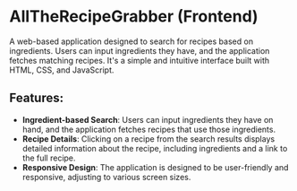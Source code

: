 # AllTheRecipeGrabber (Frontend)

A web-based application designed to search for recipes based on ingredients. Users can input ingredients they have, and the application fetches matching recipes. It's a simple and intuitive interface built with HTML, CSS, and JavaScript.

## Features:
- **Ingredient-based Search**: Users can input ingredients they have on hand, and the application fetches recipes that use those ingredients.
- **Recipe Details**: Clicking on a recipe from the search results displays detailed information about the recipe, including ingredients and a link to the full recipe.
- **Responsive Design**: The application is designed to be user-friendly and responsive, adjusting to various screen sizes.
